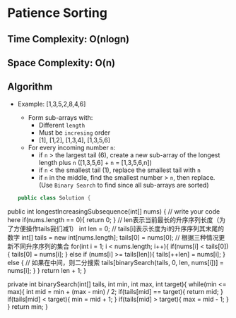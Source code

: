 # Patience Sorting

## Time Complexity: O(nlogn)
## Space Complexity: O(n)

## Algorithm
* Example: [1,3,5,2,8,4,6]
  * Form sub-arrays with:
    * Different `length`
    * Must be `incresing` order
    * [1], [1,2], [1,3,4], [1,3,5,6]
  * For every incoming number `n`:
    * if `n` > the largest tail (6), create a new sub-array of the longest length plus `n` ([1,3,5,6] + `n` = [1,3,5,6,n])
    * if `n` < the smallest tail (1), replace the smallest tail with `n`
    * if `n` in the middle, find the smallest number > `n`, then replace. (Use `Binary Search` to find since all sub-arrays are sorted)
  
  ```java
  public class Solution {
public int longestIncreasingSubsequence(int[] nums) {
    // write your code here
    if(nums.length == 0){
        return 0;
    }
    // len表示当前最长的升序序列长度（为了方便操作tails我们减1）
    int len = 0;
    // tails[i]表示长度为i的升序序列其末尾的数字
    int[] tails = new int[nums.length];
    tails[0] = nums[0];
    // 根据三种情况更新不同升序序列的集合
    for(int i = 1; i < nums.length; i++){
        if(nums[i] < tails[0]){
            tails[0] = nums[i];
        } else if (nums[i] >= tails[len]){
            tails[++len] = nums[i];
        } else {
        // 如果在中间，则二分搜索
            tails[binarySearch(tails, 0, len, nums[i])] = nums[i];
        }
    }
    return len + 1;
}

private int binarySearch(int[] tails, int min, int max, int target){
    while(min <= max){
        int mid = min + (max - min) / 2;
        if(tails[mid] == target){
            return mid;
        }
        if(tails[mid] < target){
            min = mid + 1;
        }
        if(tails[mid] > target){
            max = mid - 1;
        }
    }
    return min;
}
```
